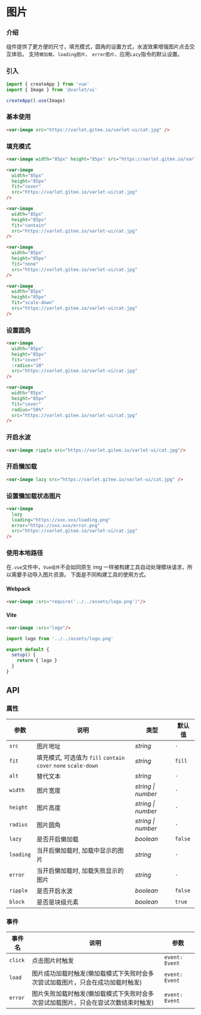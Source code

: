 # 图片

### 介绍

组件提供了更方便的尺寸，填充模式，圆角的设置方式，水波效果增强图片点击交互体验。
支持`懒加载`、`loading图片`、 `error图片`、应用`Lazy`指令的默认设置。

### 引入

```js
import { createApp } from 'vue'
import { Image } from '@varlet/ui'

createApp().use(Image)
```

### 基本使用

```html
<var-image src="https://varlet.gitee.io/varlet-ui/cat.jpg" />
```

### 填充模式

```html
<var-image width="85px" height="85px" src="https://varlet.gitee.io/varlet-ui/cat.jpg" />

<var-image 
  width="85px" 
  height="85px"
  fit="cover" 
  src="https://varlet.gitee.io/varlet-ui/cat.jpg" 
/>

<var-image 
  width="85px"
  height="85px" 
  fit="contain"
  src="https://varlet.gitee.io/varlet-ui/cat.jpg" 
/>

<var-image 
  width="85px"
  height="85px"
  fit="none"
  src="https://varlet.gitee.io/varlet-ui/cat.jpg"
/>

<var-image 
  width="85px"
  height="85px" 
  fit="scale-down"
  src="https://varlet.gitee.io/varlet-ui/cat.jpg" 
/>
```

### 设置圆角

```html
<var-image
  width="85px"
  height="85px"
  fit="cover"
  :radius="10"
  src="https://varlet.gitee.io/varlet-ui/cat.jpg"
/>

<var-image
  width="85px"
  height="85px"
  fit="cover"
  radius="50%"
  src="https://varlet.gitee.io/varlet-ui/cat.jpg"
/>
```

### 开启水波

```html
<var-image ripple src="https://varlet.gitee.io/varlet-ui/cat.jpg"/>
```

### 开启懒加载

```html
<var-image lazy src="https://varlet.gitee.io/varlet-ui/cat.jpg" />
```

### 设置懒加载状态图片

```html
<var-image 
  lazy
  loading="https://xxx.xxx/loading.png"
  error="https://xxx.xxx/error.png"
  src="https://varlet.gitee.io/varlet-ui/cat.jpg"
/>
```

### 使用本地路径
在`.vue`文件中，`Vue组件`不会如同原生 img 一样被构建工具自动处理模块请求，所以需要手动导入图片资源。
下面是不同构建工具的使用方式。


#### Webpack

```html
<var-image :src="require('../../assets/logo.png')"/>
```

#### Vite
```html
<var-image :src="logo"/>
```

```js
import logo from '../../assets/logo.png'

export default {
  setup() {
    return { logo }
  }
}
```

## API

### 属性

| 参数 | 说明 | 类型 | 默认值 | 
| --- | --- | --- | --- | 
| `src` | 图片地址 | _string_ | `-` |
| `fit` | 填充模式, 可选值为 `fill` `contain` `cover` `none` `scale-down` | _string_ | `fill` |
| `alt` | 替代文本 | _string_ | `-` |
| `width` | 图片宽度 | _string \| number_ | `-` |
| `height` | 图片高度 | _string \| number_ | `-` |
| `radius` | 图片圆角 | _string \| number_ | `-` |
| `lazy` | 是否开启懒加载 | _boolean_ | `false` |
| `loading` | 当开启懒加载时, 加载中显示的图片 | _string_ | `-` |
| `error` | 当开启懒加载时, 加载失败显示的图片 | _string_ | `-` |
| `ripple` | 是否开启水波 | _boolean_ | `false` |
| `block` | 是否是块级元素 | _boolean_ | `true` |

### 事件

| 事件名 | 说明 | 参数 |
| --- | --- | --- |
| `click` | 点击图片时触发 | `event: Event` |
| `load` | 图片成功加载时触发(懒加载模式下失败时会多次尝试加载图片，只会在成功加载时触发) | `event: Event` |
| `error` | 图片失败加载时触发(懒加载模式下失败时会多次尝试加载图片，只会在尝试次数结束时触发) | `event: Event` |